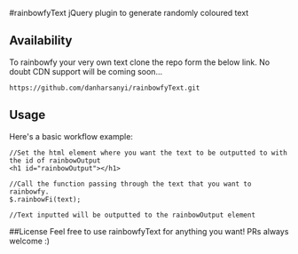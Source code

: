 #rainbowfyText
jQuery plugin to generate randomly coloured text

## Availability
To rainbowfy your very own text clone the repo form the below link. No doubt CDN support will be coming soon...
```
https://github.com/danharsanyi/rainbowfyText.git
```

## Usage
Here's a basic workflow example:
```
//Set the html element where you want the text to be outputted to with the id of rainbowOutput
<h1 id="rainbowOutput"></h1>

//Call the function passing through the text that you want to rainbowfy.
$.rainbowFi(text);

//Text inputted will be outputted to the rainbowOutput element

```

##License
Feel free to use rainbowfyText for anything you want! PRs always welcome :)
